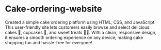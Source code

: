 # Cake-ordering-website
Created a simple cake ordering platform using HTML, CSS, and JavaScript. This user-friendly site lets customers easily browse and select delicious cakes 🎂, cupcakes 🧁, and sweet treats 🍰🍪. With a clean, responsive design, it ensures a smooth ordering experience on any device, making cake shopping fun and hassle-free for everyone!
